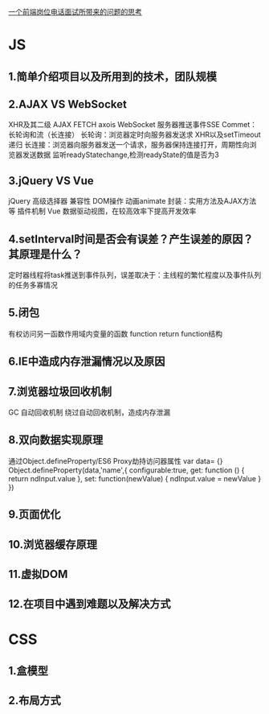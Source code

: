 [一个前端岗位电话面试所带来的问题的思考](https://juejin.im/post/5aa9c6d2f265da2384404bc1?utm_source=gold_browser_extension)

# JS #
## 1.简单介绍项目以及所用到的技术，团队规模 ##
## 2.AJAX VS WebSocket ##
XHR及其二级 AJAX FETCH axois
WebSocket 服务器推送事件SSE  Commet：长轮询和流（长连接）
长轮询：浏览器定时向服务器发送求
       XHR以及setTimeout递归
长连接：浏览器向服务器发送一个请求，服务器保持连接打开，周期性向浏览器发送数据
       监听readyStatechange,检测readyState的值是否为3
## 3.jQuery VS Vue ##
jQuery 高级选择器 兼容性 DOM操作 动画animate 封装：实用方法及AJAX方法等 插件机制
Vue 数据驱动视图，在较高效率下提高开发效率
## 4.setInterval时间是否会有误差？产生误差的原因？其原理是什么？ ##
定时器线程将task推送到事件队列，误差取决于：主线程的繁忙程度以及事件队列的任务多寡情况
## 5.闭包 ##
有权访问另一函数作用域内变量的函数
function return function结构
## 6.IE中造成内存泄漏情况以及原因 ##
## 7.浏览器垃圾回收机制 ##
GC 自动回收机制
绕过自动回收机制，造成内存泄漏
## 8.双向数据实现原理 ##
通过Object.defineProperty/ES6 Proxy劫持访问器属性
    var data= {}
    Object.defineProperty(data,'name',{
      configurable:true,
      get: function () {
         return ndInput.value
      },
      set: function(newValue) {
         ndInput.value = newValue
      }
    })
## 9.页面优化 ##
## 10.浏览器缓存原理 ##
## 11.虚拟DOM ##
## 12.在项目中遇到难题以及解决方式 ##

# CSS #
## 1.盒模型 ##
## 2.布局方式 ##